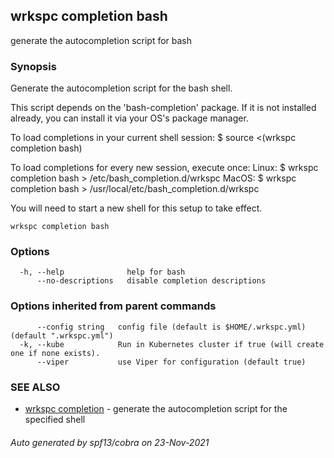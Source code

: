 ## wrkspc completion bash

generate the autocompletion script for bash

### Synopsis


Generate the autocompletion script for the bash shell.

This script depends on the 'bash-completion' package.
If it is not installed already, you can install it via your OS's package manager.

To load completions in your current shell session:
$ source <(wrkspc completion bash)

To load completions for every new session, execute once:
Linux:
  $ wrkspc completion bash > /etc/bash_completion.d/wrkspc
MacOS:
  $ wrkspc completion bash > /usr/local/etc/bash_completion.d/wrkspc

You will need to start a new shell for this setup to take effect.
  

```
wrkspc completion bash
```

### Options

```
  -h, --help              help for bash
      --no-descriptions   disable completion descriptions
```

### Options inherited from parent commands

```
      --config string   config file (default is $HOME/.wrkspc.yml) (default ".wrkspc.yml")
  -k, --kube            Run in Kubernetes cluster if true (will create one if none exists).
      --viper           use Viper for configuration (default true)
```

### SEE ALSO

* [wrkspc completion](wrkspc_completion.md)	 - generate the autocompletion script for the specified shell

###### Auto generated by spf13/cobra on 23-Nov-2021
